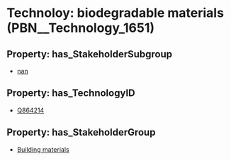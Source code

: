 # Technoloy: __biodegradable materials__ (PBN__Technology_1651)

## Property: has_StakeholderSubgroup

* [nan](PBN__TechSubgroup_7)

## Property: has_TechnologyID

* [Q864214](Q864214)

## Property: has_StakeholderGroup

* [Building materials](PBN__TechGroup_12)

